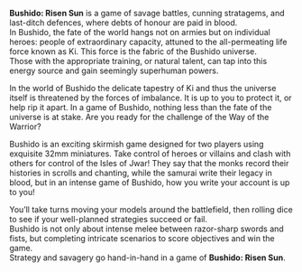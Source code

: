 **Bushido: Risen Sun** is a game of savage battles, cunning stratagems, and last-ditch defences, where debts of honour are paid in blood.  
In Bushido, the fate of the world hangs not on armies but on individual heroes: people of extraordinary capacity, attuned to the all-permeating life force known as Ki. This force is the fabric of the Bushido universe.  
Those with the appropriate training, or natural talent, can tap into this energy source and gain seemingly superhuman powers.  

In the world of Bushido the delicate tapestry of Ki and thus the universe itself is threatened by the forces of imbalance. It is up to you to protect it, or help rip it apart. In a game of Bushido, nothing less than the fate of the universe is at stake. Are you ready for the challenge of the Way of the Warrior?

Bushido is an exciting skirmish game designed for two players using exquisite 32mm miniatures. Take control of heroes or villains and clash with others for control of the Isles of Jwar!
They say that the monks record their histories in scrolls and chanting, while the samurai write their legacy in blood, but in an intense game of Bushido, how you write your account is up to you!

You’ll take turns moving your models around the battlefield, then rolling dice to see if your well-planned strategies succeed or fail.  
Bushido is not only about intense melee between razor-sharp swords and fists, but completing intricate scenarios to score objectives and win the game.  
Strategy and savagery go hand-in-hand in a game of **Bushido: Risen Sun**.
